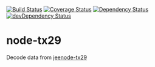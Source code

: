[![Build Status](https://travis-ci.org/CedricFinance/node-tx29.svg?branch=master)](https://travis-ci.org/CedricFinance/node-tx29)
[![Coverage Status](https://coveralls.io/repos/CedricFinance/node-tx29/badge.svg?branch=master&service=github)](https://coveralls.io/github/CedricFinance/node-tx29?branch=master)
[![Dependency Status](https://david-dm.org/CedricFinance/node-tx29.svg)](https://david-dm.org/CedricFinance/node-tx29)
[![devDependency Status](https://david-dm.org/CedricFinance/node-tx29/dev-status.svg)](https://david-dm.org/CedricFinance/node-tx29#info=devDependencies)

# node-tx29

Decode data from [jeenode-tx29](https://github.com/CedricFinance/jeenode-tx29)

